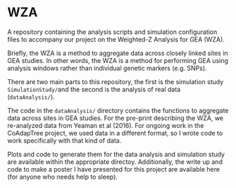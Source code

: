 # WZA

A repository containing the analysis scripts and simulation configuration files to accompany our project on the Weighted-Z Analysis for GEA (WZA).

Briefly, the WZA is a method to aggregate data across closely linked sites in GEA studies. In other words, the WZA is a method for performing GEA using analysis windows rather than individual genetic markers (e.g. SNPs).

There are two main parts to this repository, the first is the simulation study ```SimulationStudy/```and the second is the analysis of real data (```dataAnalysis/```).

The code in the ```dataAnalysis/``` directory contains the functions to aggregate data across sites in GEA studies. For the pre-print describing the WZA, we re-analyzed data from Yeaman et al (2016). For ongoing work in the CoAdapTree project, we used data in a different format, so I wrote code to work specifically with that kind of data.

Plots and code to generate them for the data analysis and simulation study are available within the appropriate directoy. Additionally, the write up and code to make a poster I have presented for this project are available here (for anyone who needs help to sleep).
